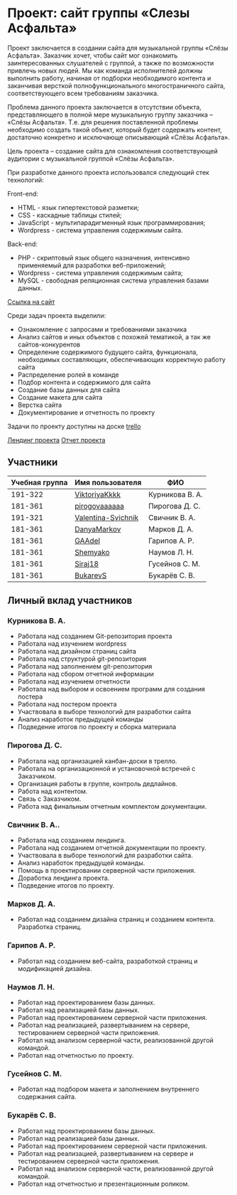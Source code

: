 # Проект: сайт группы «Слезы Асфальта»

Проект заключается в создании сайта для музыкальной группы «Слёзы Асфальта». Заказчик хочет, чтобы сайт мог ознакомить заинтересованных слушателей с группой, а также по возможности привлечь новых людей. Мы как команда исполнителей должны выполнить работу, начиная от подборки необходимого контента и заканчивая версткой полнофункционального многостраничного сайта, соответствующего всем требованиям заказчика.

Проблема данного проекта заключается в отсутствии объекта, представляющего в полной мере музыкальную группу заказчика – «Слёзы Асфальта». Т.е. для решения поставленной проблемы необходимо создать такой объект, который будет содержать контент, достаточно конкретно и исключающе описывающий «Слёзы Асфальта».

Цель проекта – создание сайта для ознакомления соответствующей аудитории с музыкальной группой «Слёзы Асфальта».

При разработке данного проекта использовался следующий стек технологий:

Front-end:
* HTML - язык гипертекстовой разметки;
* CSS - каскадные таблицы стилей;
* JavaScript - мультипарадигменный язык программирования;
* Wordpress - система управления содержимым сайта.

Back-end:
* PHP - скриптовый язык общего назначения, интенсивно применяемый для разработки веб-приложений;
* Wordpress - система управления содержимым сайта;
* MySQL - свободная реляционная система управления базами данных.

[Ссылка на сайт](http://sleziasfalta.std-975.ist.mospolytech.ru/)

Среди задач проекта выделили:
* Ознакомление с запросами и требованиями заказчика
* Анализ сайтов и иных объектов с похожей тематикой, а так же сайтов-конкурентов
* Определение содержимого будущего сайта, функционала, необходимых составляющих, обеспечивающих корректную работу сайта
* Распределение ролей в команде
* Подбор контента и содержимого для сайта
* Создание базы данных для сайта
* Создание макета для сайта
* Верстка сайта
* Документирование и отчетность по проекту

Задачи по проекту доступны на доске [trello](https://trello.com/b/a6mcytVd/%D0%BF%D0%B4-%D1%81%D0%BB%D0%B5%D0%B7%D1%8B-%D0%B0%D1%81%D1%84%D0%B0%D0%BB%D1%8C%D1%82%D0%B0)

[Лендинг проекта](http://pd-2020-2.std-938.ist.mospolytech.ru/)
[Отчет проекта](https://docs.google.com/document/d/1KSF9Nku-M49bm_zeHIOaiBPO7XW2Bgt-Q_sAlRFa1BI/edit#)

## Участники

| Учебная группа | Имя пользователя                                 | ФИО                      |
|----------------|--------------------------------------------------|--------------------------|
| 191-322        | [ViktoriyaKkkk](https://github.com/ViktoriyaKkkk)| Курникова В. А.          |
| 181-361        | [pirogovaaaaaa](https://github.com/pirogovaaaaaa)| Пирогова Д. С.           |
| 191-321        | [Valentina-Svichnik](https://github.com/Valentina-Svichnik)| Свичник В. А.            |
| 181-361        | [DanyaMarkov](https://github.com/DanyaMarkov)| Марков Д. А.             |
| 181-361        | [GAAdel](https://github.com/GAAdel)| Гарипов А. Р.            |
| 181-361        | [Shemyako](https://github.com/Shemyako)| Наумов Л. Н.             |
| 181-361        | [Siraj18](https://github.com/Siraj18)| Гусейнов С. М.           |
| 181-361        | [BukarevS](https://github.com/BukarevS)| Букарёв С. В.            |


## Личный вклад участников

### Курникова В. А.

* Работала над созданием Git-репозитория проекта
* Работала над изучением wordpress
* Работала над дизайном страниц сайта
* Работала над структурой git-репозитория
* Работала над заполнением git-репозитория
* Работала над сбором отчетной информации
* Работала над изучением отчетности
* Работала над выбором и освоением программ для создания постера
* Работала над постером проекта
* Участвовала в выборе технологий для разработки сайта
* Анализ наработок предыдущей команды
* Подведение итогов по проекту и сборка материала


### Пирогова Д. С.
* Работала над организацией канбан-доски в трелло.
* Работала на организационной и установочной встречей с Заказчиком.
* Организация работы в группе, контроль дедлайнов.
* Работа над контентом.
* Связь с Заказчиком.
* Работа над финальным отчетным комплектом документации.


### Свичник В. А..
* Работала над созданием лендинга.
* Работала над созданием отчетной документации по проекту.
* Участвовала в выборе технологий для разработки сайта.
* Анализ наработок предыдущей команды.
* Помощь в проектировании серверной части приложения.
* Доработка лендинга проекта.
* Подведение итогов по проекту.


### Марков Д. А.
* Работал над созданием дизайна страниц и созданием контента. Разработка страниц.
### Гарипов А. Р.
* Работал над созданием веб-сайта, разработкой страниц и модификацией дизайна.


### Наумов Л. Н.
* Работал над проектированием базы данных.
* Работал над реализацией базы данных.
* Работал над проектированием серверной части приложения.
* Работал над реализацией, развертыванием на сервере, тестированием серверной части приложения.
* Работал над анализом серверной части, реализованной другой командой.
* Работал над отчетностью по проекту.

### Гусейнов С. М.
* Работал над подбором макета и заполнением внутреннего содержания сайта.

### Букарёв С. В.
* Работал над проектированием базы данных.
* Работал над реализацией базы данных.
* Работал над проектированием серверной части приложения.
* Работал над реализацией, развертыванием на сервере и тестированием серверной части приложения.
* Работал над анализом серверной части, реализованной другой командой.
* Работал над отчетностью и презентационным роликом.




